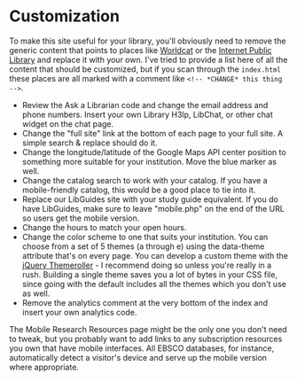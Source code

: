 # Customization

To make this site useful for your library, you'll obviously need to remove the generic content that points to places like [Worldcat](http://www.worldcat.org) or the [Internet Public Library](http://www.ipl.org) and replace it with your own. I've tried to provide a list here of all the content that should be customized, but if you scan through the `index.html` these places are all marked with a comment like `<!-- *CHANGE* this thing -->`.

- Review the Ask a Librarian code and change the email address and phone numbers. Insert your own Library H3lp, LibChat, or other chat widget on the chat page.
- Change the "full site" link at the bottom of each page to your full site. A simple search & replace should do it.
- Change the longitude/latitude of the Google Maps API center position to something more suitable for your institution. Move the blue marker as well.
- Change the catalog search to work with your catalog. If you have a mobile-friendly catalog, this would be a good place to tie into it.
- Replace our LibGuides site with your study guide equivalent. If you do have LibGuides, make sure to leave "mobile.php" on the end of the URL so users get the mobile version.
- Change the hours to match your open hours.
- Change the color scheme to one that suits your institution. You can choose from a set of 5 themes (a through e) using the data-theme attribute that's on every page. You can develop a custom theme with the [jQuery Themeroller](http://jquerymobile.com/themeroller/) - I recommend doing so unless you're really in a rush. Building a single theme saves you a lot of bytes in your CSS file, since going with the default includes all the themes which you don't use as well.
- Remove the analytics comment at the very bottom of the index and insert your own analytics code.

The Mobile Research Resources page might be the only one you don't need to tweak, but you probably want to add links to any subscription resources you own that have mobile interfaces. All EBSCO databases, for instance, automatically detect a visitor's device and serve up the mobile version where appropriate.
